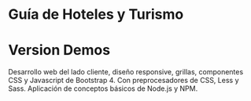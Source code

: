 # Guía de Hoteles y Turismo

# Version Demos
Desarrollo web del lado cliente, diseño responsive, grillas, componentes CSS y Javascript de Bootstrap 4. Con preprocesadores de CSS, Less y Sass. Aplicación de conceptos básicos de Node.js y NPM. 
